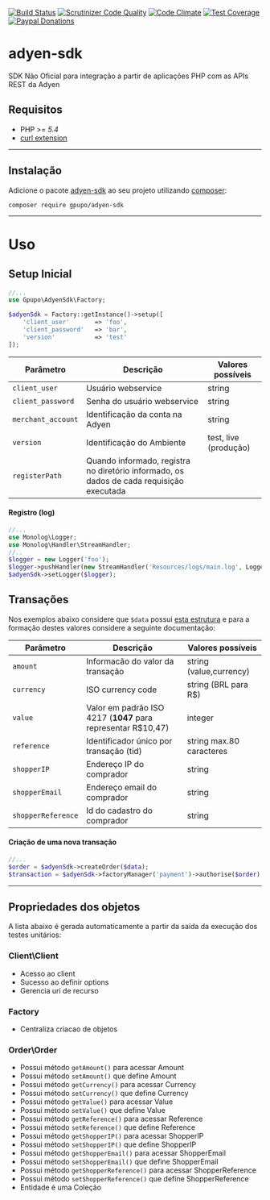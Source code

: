 [![Build Status](https://secure.travis-ci.org/gpupo/adyen-sdk.png?branch=master)](http://travis-ci.org/gpupo/adyen-sdk)
[![Scrutinizer Code Quality](https://scrutinizer-ci.com/g/gpupo/adyen-sdk/badges/quality-score.png?b=master)](https://scrutinizer-ci.com/g/gpupo/adyen-sdk/?branch=master)
[![Code Climate](https://codeclimate.com/github/gpupo/adyen-sdk/badges/gpa.svg)](https://codeclimate.com/github/gpupo/adyen-sdk)
[![Test Coverage](https://codeclimate.com/github/gpupo/adyen-sdk/badges/coverage.svg)](https://codeclimate.com/github/gpupo/adyen-sdk/coverage)
[![Paypal Donations](https://www.paypalobjects.com/en_US/i/btn/btn_donate_SM.gif)](https://www.paypal.com/cgi-bin/webscr?cmd=_s-xclick&hosted_button_id=EK6F2WRKG7GNN&item_name=adyen-sdk)

# adyen-sdk

SDK Não Oficial para integração a partir de aplicações PHP com as APIs REST da Adyen

## Requisitos

* PHP >= *5.4*
* [curl extension](http://php.net/manual/en/intro.curl.php)

---

## Instalação

Adicione o pacote [adyen-sdk](https://packagist.org/packages/gpupo/adyen-sdk) ao seu projeto utilizando [composer](http://getcomposer.org):

    composer require gpupo/adyen-sdk

---

# Uso

## Setup Inicial

```PHP
//...
use Gpupo\AdyenSdk\Factory;

$adyenSdk = Factory::getInstance()->setup([
    'client_user'       => 'foo',
    'client_password'   => 'bar',
    'version'           => 'test'
]);

```

Parâmetro | Descrição | Valores possíveis
----------|-----------|------------------
``client_user``|Usuário webservice| string
``client_password``|Senha do usuário webservice| string
``merchant_account``|Identificação da conta na Adyen| string
``version``|Identificação do Ambiente| test, live (produção)
``registerPath``|Quando informado, registra no diretório informado, os dados de cada requisição executada

#### Registro (log)

``` PHP
//...
use Monolog\Logger;
use Monolog\Handler\StreamHandler;
//..
$logger = new Logger('foo');
$logger->pushHandler(new StreamHandler('Resources/logs/main.log', Logger::DEBUG));
$adyenSdk->setLogger($logger);

```
## Transações

Nos exemplos abaixo considere que ``$data`` possui [esta estrutura](https://github.com/gpupo/adyen-sdk/blob/master/Resources/fixtures/order.input.json) e para a formação destes valores considere a seguinte documentação:


Parâmetro | Descrição | Valores possíveis
----------|-----------|------------------
``amount``|Informacão do valor da transação| string (value,currency)
``currency``|ISO currency code| string (BRL para R$)
``value``|Valor em padrão ISO 4217 (**1047** para representar R$10,47)|	integer
``reference``|Identificador único por transação (tid)| string max.80 caracteres
``shopperIP``|Endereço IP do comprador|string
``shopperEmail``|Endereço email do comprador|string
``shopperReference``|Id do cadastro do comprador|string


#### Criação de uma nova transação

``` PHP
//...
$order = $adyenSdk->createOrder($data);
$transaction = $adyenSdk->factoryManager('payment')->authorise($order);

```

---

## Propriedades dos objetos

A lista abaixo é gerada automaticamente a partir da saída da execução dos testes unitários:

<!--
phpunit --testdox | grep -vi php |  sed "s/.*\[*]/-/" | sed 's/.*Gpupo.*/&\'$'\n/g' | sed 's/.*Gpupo.*/&\'$'\n/g' | sed 's/Gpupo\\Tests\\AdyenSdk\\/### /g' | sed '/./,/^$/!d' >> README.md
-->
### Client\Client

- Acesso ao client
- Sucesso ao definir options
- Gerencia uri de recurso

### Factory

- Centraliza criacao de objetos

### Order\Order

- Possui método ``getAmount()`` para acessar Amount
- Possui método ``setAmount()`` que define Amount
- Possui método ``getCurrency()`` para acessar Currency
- Possui método ``setCurrency()`` que define Currency
- Possui método ``getValue()`` para acessar Value
- Possui método ``setValue()`` que define Value
- Possui método ``getReference()`` para acessar Reference
- Possui método ``setReference()`` que define Reference
- Possui método ``getShopperIP()`` para acessar ShopperIP
- Possui método ``setShopperIP()`` que define ShopperIP
- Possui método ``getShopperEmail()`` para acessar ShopperEmail
- Possui método ``setShopperEmail()`` que define ShopperEmail
- Possui método ``getShopperReference()`` para acessar ShopperReference
- Possui método ``setShopperReference()`` que define ShopperReference
- Entidade é uma Coleção
